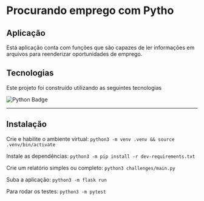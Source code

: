 # Procurando emprego com Pytho

## Aplicação
Está aplicação conta com funções que são capazes de ler informações em arquivos para reenderizar oportunidades de emprego.

## Tecnologias
Este projeto foi construído utilizando as seguintes tecnologias

![Python Badge](https://img.shields.io/badge/Python-FFD43B?style=for-the-badge&logo=python&logoColor=blue)

---
## Instalação
Crie e habilite o ambiente virtual: `python3 -m venv .venv && source .venv/bin/activate`

Instale as dependências: `python3 -m pip install -r dev-requirements.txt`

Crie um relatório simples ou completo: `python3 challenges/main.py`

Suba a aplicação: `python3 -m flask run`

Para rodar os testes: `python3 -m pytest`
